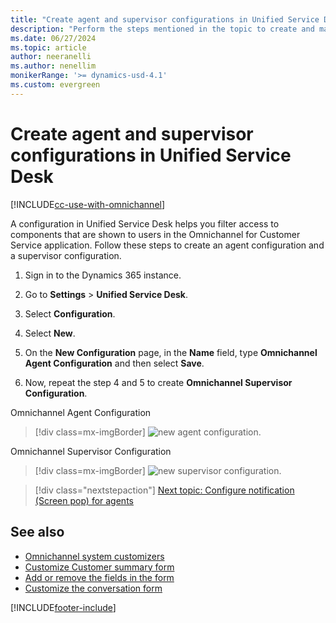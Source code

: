 ```yaml
---
title: "Create agent and supervisor configurations in Unified Service Desk | MicrosoftDocs"
description: "Perform the steps mentioned in the topic to create and manage agent and supervisor configurations in Unified Service Desk."
ms.date: 06/27/2024
ms.topic: article
author: neeranelli
ms.author: nenellim
monikerRange: '>= dynamics-usd-4.1'
ms.custom: evergreen
---
```


# Create agent and supervisor configurations in Unified Service Desk



[!INCLUDE[cc-use-with-omnichannel](../../includes/cc-use-with-omnichannel.md)]

A configuration in Unified Service Desk helps you filter access to components that are shown to users in the Omnichannel for Customer Service application. Follow these steps to create an agent configuration and a supervisor configuration.

1.  Sign in to the Dynamics 365 instance.

2.  Go to **Settings** > **Unified Service Desk**.

3.  Select **Configuration**.

4.  Select **New**.

5.  On the **New Configuration** page, in the **Name** field, type **Omnichannel Agent Configuration** and then select **Save**.

6.  Now, repeat the step 4 and 5 to create **Omnichannel Supervisor Configuration**.

Omnichannel Agent Configuration

 > [!div class=mx-imgBorder]
 > ![new agent configuration.](../media/oc-usd-crm-agent-configuration.png "New agent configuration")  

Omnichannel Supervisor Configuration

 > [!div class=mx-imgBorder]
 > ![new supervisor configuration.](../media/oc-usd-crm-supervisor-configuration.png "New supervisor configuration")  

> [!div class="nextstepaction"]
> [Next topic: Configure notification (Screen pop) for agents](configure-notification-screen-pop-agents.md)

## See also

- [Omnichannel system customizers](../../customer-service/administer/omnichannel-customizer.md)
- [Customize Customer summary form](../../customer-service/administer/customize-customer-summary.md)
- [Add or remove the fields in the form](../../customer-service/administer/customize-quick-view-form.md)
- [Customize the conversation form](../../customer-service/administer/customize-session-form.md)


[!INCLUDE[footer-include](../../includes/footer-banner.md)]
